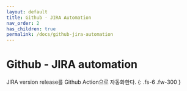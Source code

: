 ```yaml
---
layout: default
title: Github - JIRA Automation
nav_order: 2
has_children: true
permalink: /docs/github-jira-automation
---
```


# Github - JIRA automation

JIRA version release를 Github Action으로 자동화한다.
{: .fs-6 .fw-300 }

